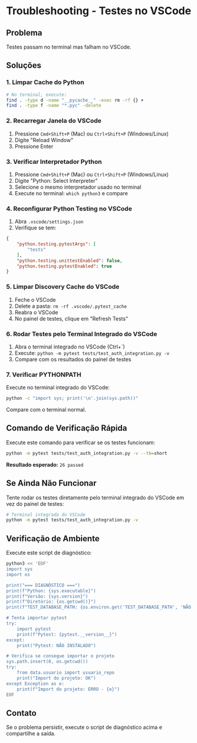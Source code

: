 # Troubleshooting - Testes no VSCode

## Problema
Testes passam no terminal mas falham no VSCode.

## Soluções

### 1. Limpar Cache do Python
```bash
# No terminal, execute:
find . -type d -name "__pycache__" -exec rm -rf {} +
find . -type f -name "*.pyc" -delete
```

### 2. Recarregar Janela do VSCode
1. Pressione `Cmd+Shift+P` (Mac) ou `Ctrl+Shift+P` (Windows/Linux)
2. Digite "Reload Window"
3. Pressione Enter

### 3. Verificar Interpretador Python
1. Pressione `Cmd+Shift+P` (Mac) ou `Ctrl+Shift+P` (Windows/Linux)
2. Digite "Python: Select Interpreter"
3. Selecione o mesmo interpretador usado no terminal
4. Execute no terminal: `which python3` e compare

### 4. Reconfigurar Python Testing no VSCode
1. Abra `.vscode/settings.json`
2. Verifique se tem:
```json
{
    "python.testing.pytestArgs": [
        "tests"
    ],
    "python.testing.unittestEnabled": false,
    "python.testing.pytestEnabled": true
}
```

### 5. Limpar Discovery Cache do VSCode
1. Feche o VSCode
2. Delete a pasta: `rm -rf .vscode/.pytest_cache`
3. Reabra o VSCode
4. No painel de testes, clique em "Refresh Tests"

### 6. Rodar Testes pelo Terminal Integrado do VSCode
1. Abra o terminal integrado no VSCode (Ctrl+`)
2. Execute: `python -m pytest tests/test_auth_integration.py -v`
3. Compare com os resultados do painel de testes

### 7. Verificar PYTHONPATH
Execute no terminal integrado do VSCode:
```bash
python -c "import sys; print('\n'.join(sys.path))"
```

Compare com o terminal normal.

## Comando de Verificação Rápida

Execute este comando para verificar se os testes funcionam:
```bash
python -m pytest tests/test_auth_integration.py -v --tb=short
```

**Resultado esperado:** `26 passed`

## Se Ainda Não Funcionar

Tente rodar os testes diretamente pelo terminal integrado do VSCode em vez do painel de testes:

```bash
# Terminal integrado do VSCode
python -m pytest tests/test_auth_integration.py -v
```

## Verificação de Ambiente

Execute este script de diagnóstico:
```bash
python3 << 'EOF'
import sys
import os

print("=== DIAGNÓSTICO ===")
print(f"Python: {sys.executable}")
print(f"Versão: {sys.version}")
print(f"Diretório: {os.getcwd()}")
print(f"TEST_DATABASE_PATH: {os.environ.get('TEST_DATABASE_PATH', 'NÃO CONFIGURADO')}")

# Tenta importar pytest
try:
    import pytest
    print(f"Pytest: {pytest.__version__}")
except:
    print("Pytest: NÃO INSTALADO")

# Verifica se consegue importar o projeto
sys.path.insert(0, os.getcwd())
try:
    from data.usuario import usuario_repo
    print("Import do projeto: OK")
except Exception as e:
    print(f"Import do projeto: ERRO - {e}")
EOF
```

## Contato

Se o problema persistir, execute o script de diagnóstico acima e compartilhe a saída.
